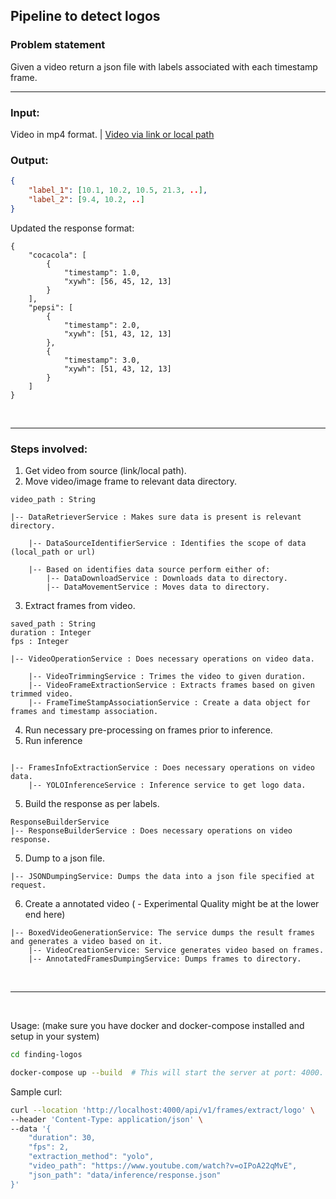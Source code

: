 ## Pipeline to detect logos


### Problem statement
Given a video return a json file with labels associated with each timestamp frame.

------------
### Input:
Video in mp4 format. | 
[Video via link or local path](https://www.youtube.com/watch?v=oIPoA22qMvE)

### Output:

```json
{
    "label_1": [10.1, 10.2, 10.5, 21.3, ..],
    "label_2": [9.4, 10.2, ..]
}
```

Updated the response format:
```
{
    "cocacola": [
        {
            "timestamp": 1.0,
            "xywh": [56, 45, 12, 13]
        }
    ],
    "pepsi": [
        {
            "timestamp": 2.0,
            "xywh": [51, 43, 12, 13]
        },
        {
            "timestamp": 3.0,
            "xywh": [51, 43, 12, 13]
        }
    ]
}
```

</br>

------------


### Steps involved:

1. Get video from source (link/local path).
2. Move video/image frame to relevant data directory.
```
video_path : String

|-- DataRetrieverService : Makes sure data is present is relevant directory.

    |-- DataSourceIdentifierService : Identifies the scope of data (local_path or url)

    |-- Based on identifies data source perform either of:
        |-- DataDownloadService : Downloads data to directory.
        |-- DataMovementService : Moves data to directory.
```
3. Extract frames from video.
```
saved_path : String
duration : Integer
fps : Integer

|-- VideoOperationService : Does necessary operations on video data.

    |-- VideoTrimmingService : Trimes the video to given duration.
    |-- VideoFrameExtractionService : Extracts frames based on given trimmed video.
    |-- FrameTimeStampAssociationService : Create a data object for frames and timestamp association.    

```
4. Run necessary pre-processing on frames prior to inference.
5. Run inference
```

|-- FramesInfoExtractionService : Does necessary operations on video data.
    |-- YOLOInferenceService : Inference service to get logo data.
```
5. Build the response as per labels.
```
ResponseBuilderService
|-- ResponseBuilderService : Does necessary operations on video response.
``` 
5. Dump to a json file.
```
|-- JSONDumpingService: Dumps the data into a json file specified at request.
```
6. Create a annotated video ( - Experimental Quality might be at the lower end here)
```
|-- BoxedVideoGenerationService: The service dumps the result frames and generates a video based on it.
    |-- VideoCreationService: Service generates video based on frames.
    |-- AnnotatedFramesDumpingService: Dumps frames to directory. 
```

<br>

-----------
<br>

Usage:
(make sure you have docker and docker-compose installed and setup in your system)

```bash
cd finding-logos

docker-compose up --build  # This will start the server at port: 4000.
```

Sample curl:
```bash
curl --location 'http://localhost:4000/api/v1/frames/extract/logo' \
--header 'Content-Type: application/json' \
--data '{
    "duration": 30,
    "fps": 2,
    "extraction_method": "yolo",
    "video_path": "https://www.youtube.com/watch?v=oIPoA22qMvE",
    "json_path": "data/inference/response.json"
}'
```